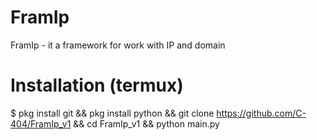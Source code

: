 # FramIp
FramIp - it a framework for work with IP and domain
# Installation (termux)
$ pkg install git && pkg install python && git clone https://github.com/C-404/FramIp_v1 && cd FramIp_v1 && python main.py
